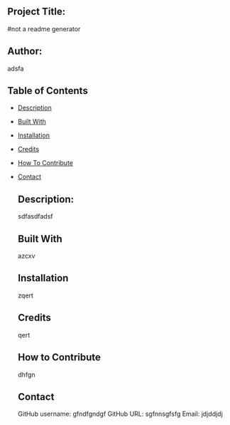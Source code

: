 
  
  ## Project Title:

  #not a readme generator

  
  ## Author:
  
  adsfa


  ## Table of Contents

- [Description](#description)
- [Built With](#builtwith)
- [Installation](#installation)
- [Credits](#credits)
- [How To Contribute](#how-to-contribute)
- [Contact](#contact)


  ## Description:

  sdfasdfadsf


  ## Built With

  azcxv


  ## Installation

  zqert


  ## Credits

  qert


  ## How to Contribute

  dhfgn


  ## Contact

  GitHub username: gfndfgndgf
  GitHub URL: sgfnnsgfsfg
  Email: jdjddjdj


